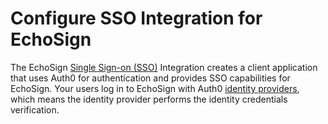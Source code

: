 # Configure SSO Integration for EchoSign

The EchoSign [Single Sign-on (SSO)](/sso) Integration creates a client application that uses Auth0 for authentication and provides SSO capabilities for EchoSign. Your users log in to EchoSign with Auth0 [identity providers](/identityproviders), which means the identity provider performs the identity credentials verification.
